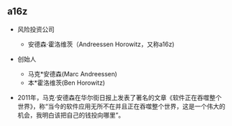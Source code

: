 ## a16z
- 风险投资公司
    - 安德森·霍洛维茨（Andreessen Horowitz，又称a16z)
- 创始人
    - 马克*安德森(Marc Andreessen)
    - 本*霍洛维茨(Ben Horowitz)

- 2011年，马克·安德森在华尔街日报上发表了著名的文章《软件正在吞噬整个世界》，称“当今的软件应用无所不在并且正在吞噬整个世界，这是一个伟大的机会，我明白该把自己的钱投向哪里”。